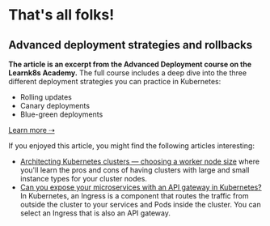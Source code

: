 # That's all folks!

## Advanced deployment strategies and rollbacks

**The article is an excerpt from the Advanced Deployment course on the Learnk8s Academy.** The full course includes a deep dive into the three different deployment strategies you can practice in Kubernetes:

- Rolling updates
- Canary deployments
- Blue-green deployments

[Learn more ⇢](/academy)

If you enjoyed this article, you might find the following articles interesting:

- [Architecting Kubernetes clusters — choosing a worker node size](/kubernetes-node-size) where you'll learn the pros and cons of having clusters with large and small instance types for your cluster nodes.
- [Can you expose your microservices with an API gateway in Kubernetes?](/kubernetes-ingress-api-gateway) In Kubernetes, an Ingress is a component that routes the traffic from outside the cluster to your services and Pods inside the cluster. You can select an Ingress that is also an API gateway.
